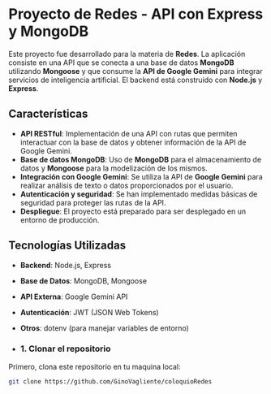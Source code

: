 # Proyecto de Redes - API con Express y MongoDB

Este proyecto fue desarrollado para la materia de **Redes**. La aplicación consiste en una API que se conecta a una base de datos **MongoDB** utilizando **Mongoose** y que consume la **API de Google Gemini** para integrar servicios de inteligencia artificial. El backend está construido con **Node.js** y **Express**.

## Características

- **API RESTful**: Implementación de una API con rutas que permiten interactuar con la base de datos y obtener información de la API de Google Gemini.
- **Base de datos MongoDB**: Uso de **MongoDB** para el almacenamiento de datos y **Mongoose** para la modelización de los mismos.
- **Integración con Google Gemini**: Se utiliza la API de **Google Gemini** para realizar análisis de texto o datos proporcionados por el usuario.
- **Autenticación y seguridad**: Se han implementado medidas básicas de seguridad para proteger las rutas de la API.
- **Despliegue**: El proyecto está preparado para ser desplegado en un entorno de producción.

## Tecnologías Utilizadas

- **Backend**: Node.js, Express
- **Base de Datos**: MongoDB, Mongoose
- **API Externa**: Google Gemini API
- **Autenticación**: JWT (JSON Web Tokens)
- **Otros**: dotenv (para manejar variables de entorno)

- ### 1. Clonar el repositorio

Primero, clona este repositorio en tu maquina local:

```bash
git clone https://github.com/GinoVagliente/coloquioRedes
